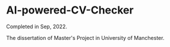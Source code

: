 # AI-powered-CV-Checker

Completed in Sep, 2022.

The dissertation of Master's Project in University of Manchester.
